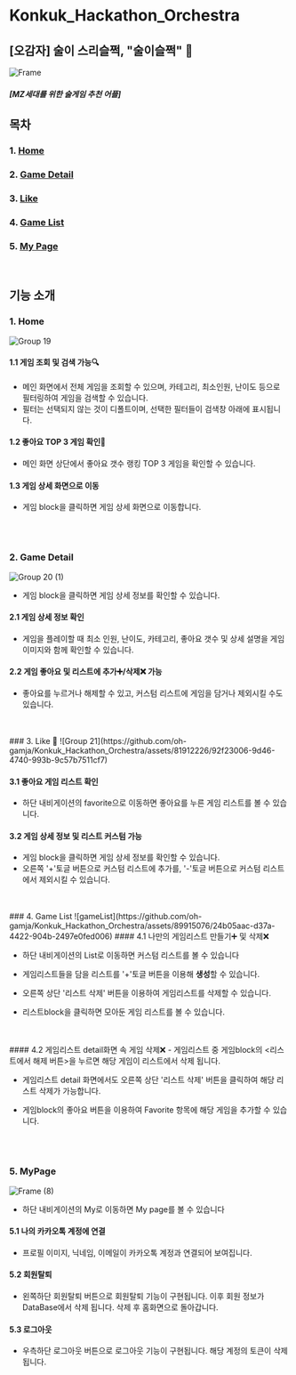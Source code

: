 # Konkuk_Hackathon_Orchestra
## [오감자] 술이 스리슬쩍, "술이슬쩍" 🍻
![Frame](https://github.com/oh-gamja/Konkuk_Hackathon_Orchestra/assets/89915076/c61f6641-8f98-46eb-8d7d-939612c32c72)

##### [MZ세대를 위한 술게임 추천 어플]


## 목차

### 1. [Home](#1.-home)
### 2. [Game Detail](#2.-game-detail)
### 3. [Like](#3.-like)
### 4. [Game List](#4.-game-list)
### 5. [My Page](#5.-my-page)

<br>

## 기능 소개



### 1. Home
![Group 19](https://github.com/oh-gamja/Konkuk_Hackathon_Orchestra/assets/89915076/c275fa2d-5406-47c8-b718-bbf99e988bee)

#### 1.1 게임 조회 및 검색 가능🔍

- 메인 화면에서 전체 게임을 조회할 수 있으며, 카테고리, 최소인원, 난이도 등으로 필터링하여 게임을 검색할 수 있습니다.
- 필터는 선택되지 않는 것이 디폴트이며, 선택한 필터들이 검색창 아래에 표시됩니다.

#### 1.2 좋아요 TOP 3 게임 확인💟

- 메인 화면 상단에서 좋아요 갯수 랭킹 TOP 3 게임을 확인할 수 있습니다.

#### 1.3 게임 상세 화면으로 이동

- 게임 block을 클릭하면 게임 상세 화면으로 이동합니다.
<br>
<br>

### 2. Game Detail

![Group 20 (1)](https://github.com/oh-gamja/Konkuk_Hackathon_Orchestra/assets/81912226/a7f52c06-efc9-42dd-bcde-444ade692613)


- 게임 block을 클릭하면 게임 상세 정보를 확인할 수 있습니다.

#### 2.1 게임 상세 정보 확인

- 게임을 플레이할 때 최소 인원, 난이도, 카테고리, 좋아요 갯수 및 상세 설명을 게임 이미지와 함께 확인할 수 있습니다.

#### 2.2 게임 좋아요 및 리스트에 추가➕/삭제❌ 가능

- 좋아요를 누르거나 해제할 수 있고, 커스텀 리스트에 게임을 담거나 제외시킬 수도 있습니다.
<br>
<br>
### 3. Like 💟
![Group 21](https://github.com/oh-gamja/Konkuk_Hackathon_Orchestra/assets/81912226/92f23006-9d46-4740-993b-9c57b7511cf7)


#### 3.1 좋아요 게임 리스트 확인

- 하단 내비게이션의 favorite으로 이동하면 좋아요를 누른 게임 리스트를 볼 수 있습니다.

#### 3.2 게임 상세 정보 및 리스트 커스텀 가능

- 게임 block을 클릭하면 게임 상세 정보를 확인할 수 있습니다.
- 오른쪽 '+'토글 버튼으로 커스텀 리스트에 추가를, '-'토글 버튼으로 커스텀 리스트에서 제외시킬 수 있습니다.
<br>
<br>
### 4. Game List
![gameList](https://github.com/oh-gamja/Konkuk_Hackathon_Orchestra/assets/89915076/24b05aac-d37a-4422-904b-2497e0fed006)
#### 4.1 나만의 게임리스트 만들기➕ 및 삭제❌

- 하단 내비게이션의 List로 이동하면 커스텀 리스트를 볼 수 있습니다

- 게임리스트들을 담을 리스트를 '+'토글 버튼을 이용해 **생성**할 수 있습니다.

- 오른쪽 상단 '리스트 삭제' 버튼을 이용하여 게임리스트를 삭제할 수 있습니다.

- 리스트block을 클릭하면 모아둔 게임 리스트를 볼 수 있습니다.
<br>
<br>
#### 4.2 게임리스트 detail화면 속 게임 삭제❌
- 게임리스트 중 게임block의 <리스트에서 해제 버튼>을 누르면 해당 게임이 리스트에서 삭제 됩니다.

- 게임리스트 detail 화면에서도 오른쪽 상단 '리스트 삭제' 버튼을 클릭하여 해당 리스트 삭제가 가능합니다.

- 게임block의 좋아요 버튼을 이용하여 Favorite 항목에 해당 게임을 추가할 수 있습니다.
<br>
<br>

### 5. MyPage
![Frame (8)](https://github.com/oh-gamja/Konkuk_Hackathon_Orchestra/assets/89915076/dde819a2-4586-42ae-883d-c7d914302148)
- 하단 내비게이션의 My로 이동하면 My page를 볼 수 있습니다

#### 5.1 나의 카카오톡 계정에 연결
- 프로필 이미지, 닉네임, 이메일이 카카오톡 계정과 연결되어 보여집니다.

#### 5.2 회원탈퇴
- 왼쪽하단 회원탈퇴 버튼으로 회원탈퇴 기능이 구현됩니다. 이후 회원 정보가 DataBase에서 삭제 됩니다. 
삭제 후 홈화면으로 돌아갑니다.

#### 5.3 로그아웃
- 우측하단 로그아웃 버튼으로 로그아웃 기능이 구현됩니다. 해당 계정의 토큰이 삭제됩니다.
